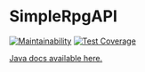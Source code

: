 # SimpleRpgAPI
[![Maintainability](https://api.codeclimate.com/v1/badges/b298123e3a7a755da463/maintainability)](https://codeclimate.com/github/jpalczewski/SimpleRpgAPI/maintainability)
[![Test Coverage](https://api.codeclimate.com/v1/badges/b298123e3a7a755da463/test_coverage)](https://codeclimate.com/github/jpalczewski/SimpleRpgAPI/test_coverage)

[Java docs available here.](https://jpalczewski.github.io/SimpleRpgAPI/)
